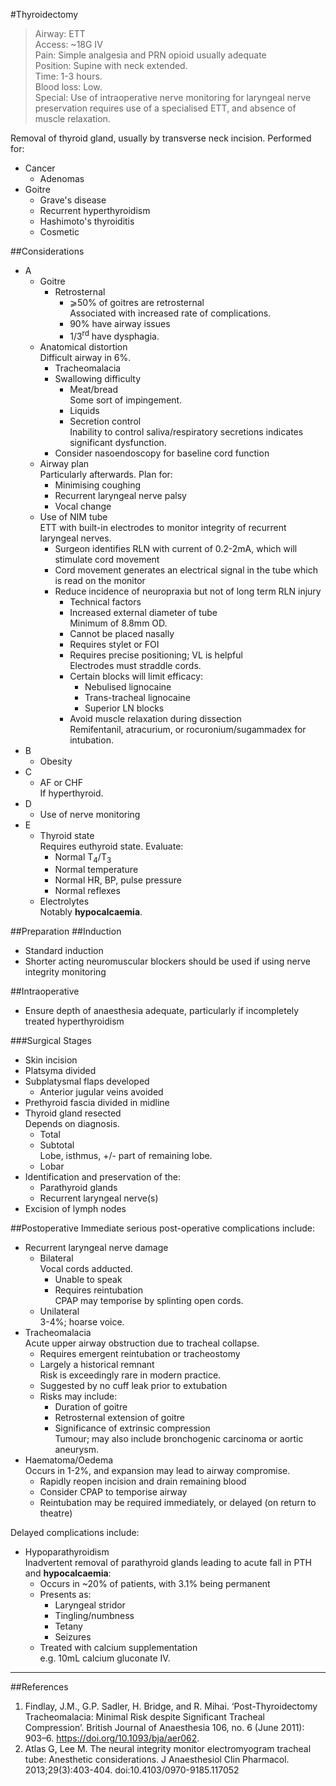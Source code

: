 #Thyroidectomy
>Airway: ETT <br>
>Access: ~18G IV <br>
>Pain: Simple analgesia and PRN opioid usually adequate <br>
>Position: Supine with neck extended. <br>
>Time: 1-3 hours. <br>
>Blood loss: Low. <br>
>Special: Use of intraoperative nerve monitoring for laryngeal nerve preservation requires use of a specialised ETT, and absence of muscle relaxation. <br>


Removal of thyroid gland, usually by transverse neck incision. Performed for:
* Cancer
	* Adenomas
* Goitre
	* Grave's disease
	* Recurrent hyperthyroidism
	* Hashimoto's thyroiditis
	* Cosmetic

##Considerations
* A
	* Goitre
		* Retrosternal
			* ⩾50% of goitres are retrosternal  
			Associated with increased rate of complications.
			* 90% have airway issues
			* 1/3<sup>rd</sup> have dysphagia.
	* Anatomical distortion  
	Difficult airway in 6%.
		* Tracheomalacia
		* Swallowing difficulty
			* Meat/bread  
			Some sort of impingement.
			* Liquids
			* Secretion control  
			Inability to control saliva/respiratory secretions indicates significant dysfunction.
		* Consider nasoendoscopy for baseline cord function
	* Airway plan  
	Particularly afterwards. Plan for:
		* Minimising coughing
		* Recurrent laryngeal nerve palsy
		* Vocal change
	* Use of NIM tube  
	ETT with built-in electrodes to monitor integrity of recurrent laryngeal nerves.
		* Surgeon identifies RLN with current of 0.2-2mA, which will stimulate cord movement  
		* Cord movement generates an electrical signal in the tube which is read on the monitor
		* Reduce incidence of neuropraxia but not of long term RLN injury  
			* Technical factors
			* Increased external diameter of tube  
			Minimum of 8.8mm OD.
			* Cannot be placed nasally
			* Requires stylet or FOI
			* Requires precise positioning; VL is helpful  
			Electrodes must straddle cords. 
			* Certain blocks will limit efficacy:
				* Nebulised lignocaine
				* Trans-tracheal lignocaine
				* Superior LN blocks
			* Avoid muscle relaxation during dissection  
			Remifentanil, atracurium, or rocuronium/sugammadex for intubation.
* B
	* Obesity
* C
	* AF or CHF  
	If hyperthyroid.
* D
	* Use of nerve monitoring
* E
	* Thyroid state  
	Requires euthyroid state. Evaluate:
		* Normal T<sub>4</sub>/T<sub>3</sub>
		* Normal temperature
		* Normal HR, BP, pulse pressure
		* Normal reflexes
	* Electrolytes  
	Notably **hypocalcaemia**.


##Preparation
##Induction
* Standard induction
* Shorter acting neuromuscular blockers should be used if using nerve integrity monitoring

##Intraoperative
* Ensure depth of anaesthesia adequate, particularly if incompletely treated hyperthyroidism


###Surgical Stages
* Skin incision
* Platsyma divided
* Subplatysmal flaps developed
	* Anterior jugular veins avoided
* Prethyroid fascia divided in midline
* Thyroid gland resected  
Depends on diagnosis.
	* Total
	* Subtotal  
	Lobe, isthmus, +/- part of remaining lobe.
	* Lobar
* Identification and preservation of the:
	* Parathyroid glands
	* Recurrent laryngeal nerve(s)
* Excision of lymph nodes

##Postoperative
Immediate serious post-operative complications include:
* Recurrent laryngeal nerve damage
	* Bilateral  
	Vocal cords adducted.
		* Unable to speak
		* Requires reintubation  
		CPAP may temporise by splinting open cords.
	* Unilateral  
	3-4%; hoarse voice.
* Tracheomalacia  
Acute upper airway obstruction due to tracheal collapse.
	* Requires emergent reintubation or tracheostomy
	* Largely a historical remnant  
	Risk is exceedingly rare in modern practice.
	* Suggested by no cuff leak prior to extubation
	* Risks may include:
		* Duration of goitre
		* Retrosternal extension of goitre
		* Significance of extrinsic compression  
		Tumour; may also include bronchogenic carcinoma or aortic aneurysm.
* Haematoma/Oedema  
Occurs in 1-2%, and expansion may lead to airway compromise.
	* Rapidly reopen incision and drain remaining blood
	* Consider CPAP to temporise airway
	* Reintubation may be required immediately, or delayed (on return to theatre)



Delayed complications include:
* Hypoparathyroidism  
Inadvertent removal of parathyroid glands leading to acute fall in PTH and **hypocalcaemia**:
	* Occurs in ~20% of patients, with 3.1% being permanent
	* Presents as:
		* Laryngeal stridor
		* Tingling/numbness
		* Tetany
		* Seizures
	* Treated with calcium supplementation  
	e.g. 10mL calcium gluconate IV.


---
##References
1. Findlay, J.M., G.P. Sadler, H. Bridge, and R. Mihai. ‘Post-Thyroidectomy Tracheomalacia: Minimal Risk despite Significant Tracheal Compression’. British Journal of Anaesthesia 106, no. 6 (June 2011): 903–6. https://doi.org/10.1093/bja/aer062.
2. Atlas G, Lee M. The neural integrity monitor electromyogram tracheal tube: Anesthetic considerations. J Anaesthesiol Clin Pharmacol. 2013;29(3):403-404. doi:10.4103/0970-9185.117052
